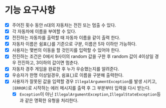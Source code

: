 # 기능 요구사항

- [x] 주어진 횟수 동안 n대의 자동차는 전진 또는 멈출 수 있다.
- [x] 각 자동차에 이름을 부여할 수 있다. 
- [x] 전진하는 자동차를 출력할 때 자동차 이름을 같이 출력 한다.
- [x] 자동차 이름은 쉼표(,)를 기준으로 구분, 이름은 5자 이하만 가능하다.
- [x] 사용자는 몇번의 이동을 할 것인지를 입력할 수 있어야 한다.
- [x] 전진하는 조건은 0에서 9사이의 random 값을 구한 후 random 값이 4이상일 경우 전진하고, 3이하의 값이면 멈춘다.
- [x] 자동차 경주 게임을 완료한 후 누가 우승했는지를 알려준다.
- [x] 우승자가 한명 이상일경우, 쉼표(,)로 이름을 구분해 출력한다.
- [x] 사용자가 잘못된 값을 입력할 경우 `IllegalArgumentException`를 발생 시키고, `[ERROR]`로 시작하는 에러 메시지를 출력 후
  그 부분부터 입력을 다시 받는다.
  - [x] `Exception`이 아닌 `IllegalArgumentException`,`IllegalStateException`등과 같은 명확한 유형을 처리한다.